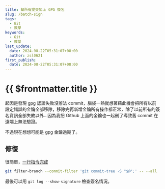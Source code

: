 ```yaml
---
title: 幫所有提交加上 GPG 簽名
slug: /batch-sign
tags:
  - Git
  - 教學
keywords:
  - Git
  - 教學
last_update:
  date: 2024-08-22T05:31:07+08:00
  author: zsl0621
first_publish:
  date: 2024-08-22T05:31:07+08:00
---
```


# {{ $frontmatter.title }}

起因是發現 gpg 認證失敗沒辦法 commit，腦袋一熱就想著藉此機會把所有以前設定錯誤的金鑰全部移除，移除完再新增金鑰所有操作都正常，除了以前所有的簽名資訊全部失敗以外...因為我把 Github 上面的金鑰也一起刪了導致舊 commit 在遠端上無法驗證。

不過現在想想可能是 gpg 金鑰過期了。

## 修復

很簡單，[一行指令完成](https://stackoverflow.com/questions/41882919/is-there-a-way-to-gpg-sign-all-previous-commits)

```sh
git filter-branch --commit-filter 'git commit-tree -S "$@";' -- --all
```

最後可以用 `git log --show-signature` 檢查簽名情況。
